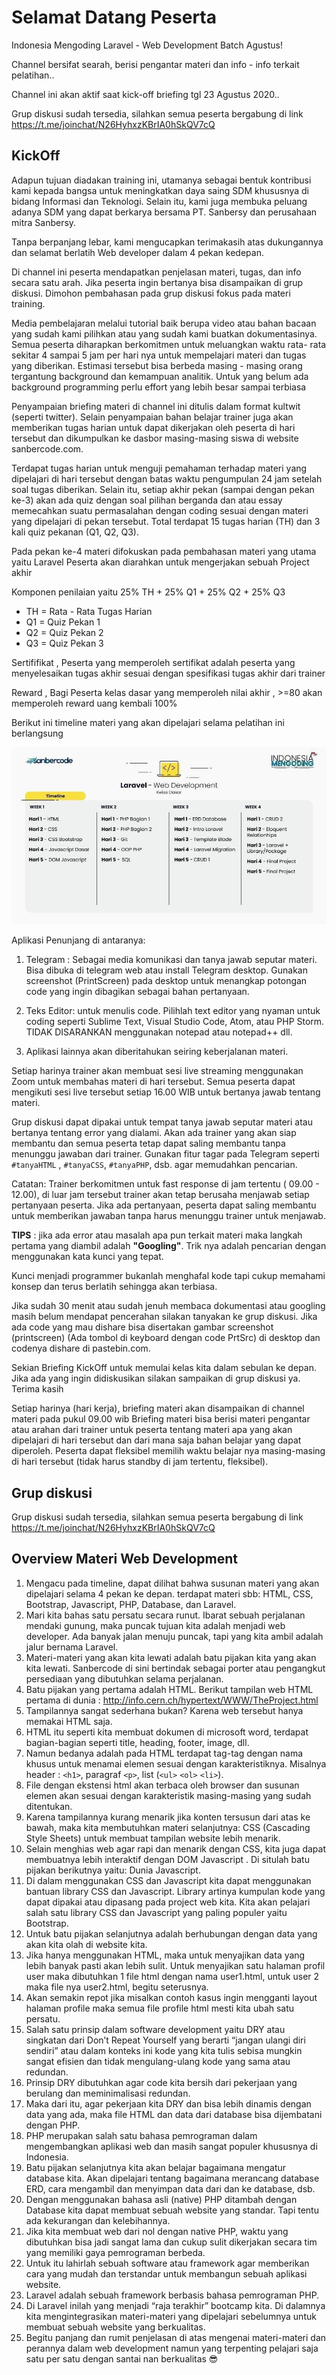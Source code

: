 # Selamat Datang Peserta 

Indonesia Mengoding Laravel -  Web Development Batch Agustus!

Channel bersifat searah, berisi pengantar materi dan info - info terkait pelatihan..

Channel ini akan aktif saat kick-off briefing tgl 23 Agustus 2020..

Grup diskusi sudah tersedia, silahkan semua peserta bergabung di link 
https://t.me/joinchat/N26HyhxzKBrIA0hSkQV7cQ


##  KickOff 

Adapun tujuan diadakan training ini, utamanya sebagai bentuk kontribusi kami
kepada bangsa untuk meningkatkan daya saing SDM khususnya di bidang Informasi dan Teknologi. Selain itu, kami juga membuka peluang adanya SDM yang dapat berkarya bersama PT. Sanbersy dan perusahaan mitra Sanbersy.

Tanpa berpanjang lebar, kami mengucapkan terimakasih atas dukungannya dan selamat berlatih Web developer dalam 4 pekan kedepan.

Di channel ini peserta mendapatkan penjelasan materi, tugas, dan info secara satu arah. Jika peserta ingin bertanya bisa disampaikan di grup diskusi. Dimohon pembahasan pada grup diskusi fokus pada materi training.

Media pembelajaran melalui tutorial baik berupa video atau bahan bacaan yang sudah kami pilihkan atau yang sudah kami buatkan dokumentasinya. Semua peserta diharapkan berkomitmen untuk meluangkan waktu rata- rata sekitar 4 sampai 5 jam  per hari nya untuk mempelajari materi dan tugas yang diberikan. Estimasi tersebut bisa berbeda masing - masing orang tergantung background dan kemampuan analitik. Untuk yang belum ada background programming perlu effort yang lebih besar sampai terbiasa

Penyampaian briefing materi di channel ini ditulis dalam format kultwit (seperti twitter). Selain penyampaian bahan belajar trainer juga akan memberikan tugas harian untuk dapat dikerjakan oleh peserta di hari tersebut dan dikumpulkan ke dasbor masing-masing siswa di website sanbercode.com.

Terdapat tugas harian untuk menguji pemahaman terhadap materi yang dipelajari di hari tersebut dengan batas waktu pengumpulan 24 jam setelah soal tugas diberikan. Selain itu, setiap akhir pekan (sampai dengan pekan ke-3) akan ada quiz  dengan soal pilihan berganda dan atau essay memecahkan suatu permasalahan dengan coding sesuai dengan materi yang dipelajari di pekan tersebut. Total terdapat 15 tugas harian (TH) dan 3 kali quiz pekanan (Q1, Q2, Q3).

Pada pekan ke-4 materi difokuskan pada pembahasan materi yang utama yaitu Laravel Peserta akan diarahkan untuk mengerjakan sebuah Project akhir

Komponen penilaian yaitu 25% TH + 25% Q1 + 25% Q2 + 25% Q3
* TH = Rata - Rata Tugas Harian 
* Q1 = Quiz Pekan 1 
* Q2 = Quiz Pekan 2
* Q3 = Quiz Pekan 3

Sertififikat , 
Peserta yang memperoleh sertifikat adalah peserta yang menyelesaikan tugas akhir sesuai dengan spesifikasi tugas akhir dari trainer

Reward , Bagi Peserta kelas dasar yang memperoleh nilai akhir , >=80 akan memperoleh reward uang kembali 100%

Berikut ini timeline materi yang akan dipelajari selama pelatihan ini berlangsung

![Timeline Laravel Web Development](https://github.com/miftanurfarid/Laravel_Web_Development/blob/master/pict/photo_2020-08-24_23-15-18.jpg "Timeline")

Aplikasi Penunjang di antaranya: 

1. Telegram : Sebagai media komunikasi dan tanya jawab seputar materi. Bisa dibuka di telegram web atau install Telegram desktop. Gunakan screenshot (PrintScreen) pada desktop untuk menangkap potongan code yang ingin dibagikan sebagai bahan pertanyaan. 

2. Teks Editor: untuk menulis code. Pilihlah text editor yang nyaman untuk coding seperti Sublime Text, Visual Studio Code, Atom, atau PHP Storm. TIDAK DISARANKAN menggunakan notepad atau notepad++ dll. 

3. Aplikasi lainnya akan diberitahukan seiring keberjalanan materi.

Setiap harinya  trainer akan membuat sesi live streaming menggunakan Zoom untuk membahas materi di hari tersebut. Semua peserta dapat mengikuti sesi live tersebut setiap 16.00 WIB untuk bertanya jawab tentang materi.

Grup diskusi dapat dipakai untuk tempat tanya jawab seputar materi atau bertanya tentang error yang dialami. Akan ada trainer yang akan siap membantu dan semua peserta tetap dapat saling membantu tanpa menunggu jawaban dari trainer. Gunakan fitur tagar pada Telegram seperti `#tanyaHTML` , `#tanyaCSS`, `#tanyaPHP`, dsb. agar memudahkan pencarian.

Catatan: Trainer berkomitmen untuk fast response di jam tertentu ( 09.00 - 12.00), di luar jam tersebut trainer akan tetap berusaha menjawab setiap pertanyaan peserta. Jika ada pertanyaan, peserta dapat saling membantu untuk memberikan jawaban tanpa harus menunggu trainer untuk menjawab.

**TIPS** : jika ada error atau masalah apa pun terkait materi maka langkah pertama yang diambil adalah **"Googling"**. Trik nya adalah pencarian dengan menggunakan kata kunci yang tepat. 

Kunci menjadi programmer bukanlah menghafal kode tapi cukup memahami konsep dan terus berlatih sehingga akan terbiasa.

Jika sudah 30 menit atau sudah jenuh membaca dokumentasi atau googling masih belum mendapat pencerahan silakan tanyakan ke grup diskusi. Jika ada code yang mau dishare bisa disertakan gambar screenshot (printscreen) (Ada tombol di keyboard dengan code PrtSrc) di desktop dan codenya dishare di pastebin.com.

Sekian Briefing KickOff untuk memulai kelas kita dalam sebulan ke depan. Jika ada yang ingin didiskusikan silakan sampaikan di grup diskusi  ya. Terima kasih

Setiap harinya (hari kerja), briefing materi akan disampaikan di channel materi pada pukul  09.00 wib Briefing materi bisa berisi materi pengantar atau arahan dari trainer untuk peserta tentang materi apa yang akan dipelajari di hari tersebut dan dari mana saja bahan belajar yang dapat diperoleh. Peserta dapat fleksibel memilih waktu belajar nya masing-masing di hari tersebut (tidak harus standby di jam tertentu, fleksibel).

## Grup diskusi 
Grup diskusi sudah tersedia, silahkan semua peserta bergabung di link 
https://t.me/joinchat/N26HyhxzKBrIA0hSkQV7cQ


## Overview Materi Web Development

1. Mengacu pada timeline, dapat dilihat bahwa susunan materi yang akan dipelajari selama 4 pekan ke depan. terdapat materi sbb:  HTML, CSS, Bootstrap, Javascript, PHP, Database, dan Laravel.
2. Mari kita bahas satu persatu  secara runut. Ibarat sebuah perjalanan mendaki gunung, maka puncak tujuan kita adalah menjadi web developer. Ada banyak jalan menuju puncak, tapi yang kita ambil adalah jalur bernama Laravel.
3. Materi-materi yang akan kita lewati adalah batu pijakan kita yang akan kita lewati. Sanbercode di sini bertindak sebagai porter  atau pengangkut persediaan yang dibutuhkan selama perjalanan.
4. Batu pijakan yang pertama adalah HTML. Berikut tampilan web HTML pertama di dunia : http://info.cern.ch/hypertext/WWW/TheProject.html
5. Tampilannya sangat sederhana bukan? Karena web tersebut hanya memakai HTML saja.
6. HTML itu seperti kita membuat dokumen di microsoft word, terdapat bagian-bagian seperti title, heading, footer, image, dll.
7. Namun bedanya adalah pada HTML terdapat tag-tag dengan nama khusus untuk menamai elemen sesuai dengan karakteristiknya. Misalnya header : `<h1>`, paragraf `<p>`, list (`<ul>` `<ol>` `<li>`).
8. File dengan ekstensi html akan terbaca oleh browser dan susunan elemen akan sesuai dengan karakteristik masing-masing yang sudah ditentukan.
9. Karena tampilannya kurang menarik jika konten tersusun dari atas ke bawah, maka kita membutuhkan materi selanjutnya:  CSS (Cascading Style Sheets) untuk membuat tampilan website lebih menarik.
10. Selain menghias web agar rapi dan menarik dengan CSS, kita juga dapat membuatnya lebih interaktif dengan DOM Javascript . Di situlah batu pijakan berikutnya yaitu: Dunia Javascript.
11. Di dalam menggunakan CSS dan Javascript kita dapat menggunakan bantuan library CSS dan Javascript. Library artinya kumpulan kode yang dapat dipakai atau dipasang pada project web kita. Kita akan pelajari salah satu library CSS dan Javascript yang paling populer yaitu Bootstrap.
12. Untuk batu pijakan selanjutnya adalah berhubungan dengan data yang akan kita olah di website kita.
13. Jika hanya menggunakan HTML, maka untuk menyajikan data yang lebih banyak pasti akan lebih sulit. Untuk menyajikan satu halaman profil user maka dibutuhkan 1 file html dengan nama user1.html, untuk user 2 maka file nya user2.html, begitu seterusnya.
14. Akan semakin repot jika misalkan contoh kasus ingin mengganti layout halaman profile maka semua file profile html mesti kita ubah satu persatu.
15. Salah satu prinsip dalam software development yaitu DRY atau singkatan dari Don’t Repeat Yourself yang berarti “jangan ulangi diri sendiri” atau dalam konteks ini kode yang kita tulis sebisa mungkin sangat efisien dan tidak mengulang-ulang kode yang sama atau redundan.
16. Prinsip DRY dibutuhkan agar code kita bersih dari pekerjaan yang berulang dan meminimalisasi redundan.
17. Maka dari itu, agar pekerjaan kita DRY dan bisa lebih dinamis dengan data yang ada, maka file HTML dan data dari database bisa dijembatani dengan PHP.
18. PHP merupakan salah satu bahasa pemrograman dalam mengembangkan aplikasi web dan masih sangat populer khususnya di Indonesia.
19. Batu pijakan selanjutnya kita akan belajar bagaimana mengatur database kita. Akan dipelajari tentang bagaimana merancang database ERD, cara mengambil dan menyimpan data dari dan ke database, dsb.
20. Dengan menggunakan bahasa asli (native) PHP ditambah dengan Database kita dapat membuat sebuah website yang standar. Tapi tentu ada kekurangan dan kelebihannya.
21. Jika kita membuat web dari nol dengan native PHP, waktu yang dibutuhkan bisa jadi sangat lama dan cukup sulit dikerjakan secara tim yang memiliki gaya pemrograman berbeda.
22. Untuk itu lahirlah sebuah software atau framework agar memberikan cara yang mudah dan terstandar untuk membangun sebuah aplikasi website.
23. Laravel adalah sebuah framework berbasis bahasa pemrograman PHP.
24. Di Laravel inilah yang menjadi “raja terakhir” bootcamp kita. Di dalamnya kita mengintegrasikan materi-materi yang dipelajari sebelumnya untuk membuat sebuah website yang berkualitas.
25. Begitu panjang dan rumit penjelasan  di atas mengenai materi-materi dan perannya dalam web development namun yang terpenting pelajari saja satu per satu dengan santai nan berkualitas 😎